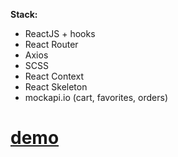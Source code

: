 
**Stack:**
- ReactJS + hooks
- React Router
- Axios
- SCSS
- React Context
- React Skeleton
- mockapi.io (cart, favorites, orders)

# [demo](https://tmplantclothes-v1.herokuapp.com/)
